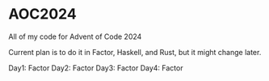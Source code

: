 # AOC2024
All of my code for Advent of Code 2024

Current plan is to do it in Factor, Haskell, and Rust, but it might change later.

Day1: Factor
Day2: Factor
Day3: Factor
Day4: Factor